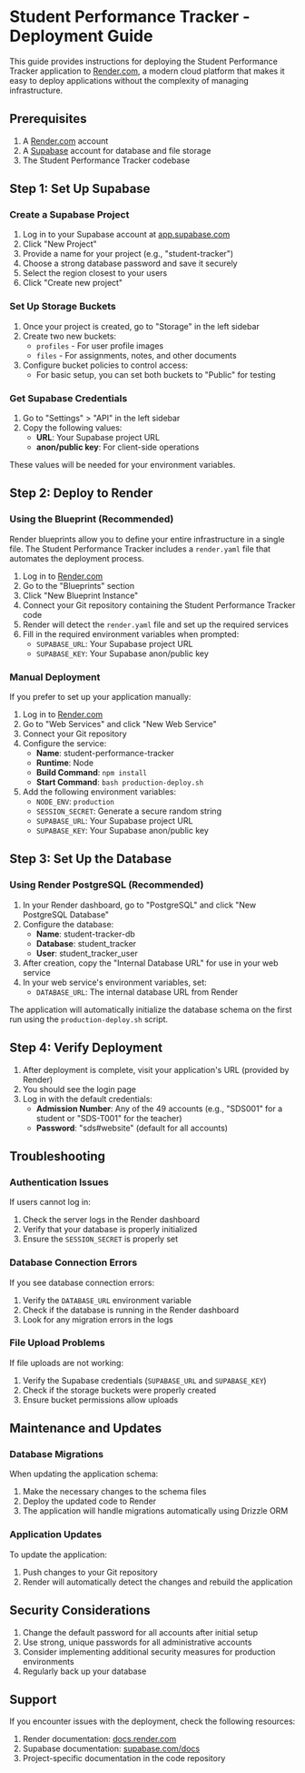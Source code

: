 # Student Performance Tracker - Deployment Guide

This guide provides instructions for deploying the Student Performance Tracker application to [Render.com](https://render.com), a modern cloud platform that makes it easy to deploy applications without the complexity of managing infrastructure.

## Prerequisites

1. A [Render.com](https://render.com) account
2. A [Supabase](https://supabase.com) account for database and file storage
3. The Student Performance Tracker codebase

## Step 1: Set Up Supabase

### Create a Supabase Project

1. Log in to your Supabase account at [app.supabase.com](https://app.supabase.com)
2. Click "New Project"
3. Provide a name for your project (e.g., "student-tracker")
4. Choose a strong database password and save it securely
5. Select the region closest to your users
6. Click "Create new project"

### Set Up Storage Buckets

1. Once your project is created, go to "Storage" in the left sidebar
2. Create two new buckets:
   - `profiles` - For user profile images
   - `files` - For assignments, notes, and other documents
3. Configure bucket policies to control access:
   - For basic setup, you can set both buckets to "Public" for testing

### Get Supabase Credentials

1. Go to "Settings" > "API" in the left sidebar
2. Copy the following values:
   - **URL**: Your Supabase project URL
   - **anon/public key**: For client-side operations
   
These values will be needed for your environment variables.

## Step 2: Deploy to Render

### Using the Blueprint (Recommended)

Render blueprints allow you to define your entire infrastructure in a single file. The Student Performance Tracker includes a `render.yaml` file that automates the deployment process.

1. Log in to [Render.com](https://render.com)
2. Go to the "Blueprints" section
3. Click "New Blueprint Instance"
4. Connect your Git repository containing the Student Performance Tracker code
5. Render will detect the `render.yaml` file and set up the required services
6. Fill in the required environment variables when prompted:
   - `SUPABASE_URL`: Your Supabase project URL
   - `SUPABASE_KEY`: Your Supabase anon/public key

### Manual Deployment

If you prefer to set up your application manually:

1. Log in to [Render.com](https://render.com)
2. Go to "Web Services" and click "New Web Service"
3. Connect your Git repository
4. Configure the service:
   - **Name**: student-performance-tracker
   - **Runtime**: Node
   - **Build Command**: `npm install`
   - **Start Command**: `bash production-deploy.sh`
5. Add the following environment variables:
   - `NODE_ENV`: `production`
   - `SESSION_SECRET`: Generate a secure random string
   - `SUPABASE_URL`: Your Supabase project URL
   - `SUPABASE_KEY`: Your Supabase anon/public key

## Step 3: Set Up the Database

### Using Render PostgreSQL (Recommended)

1. In your Render dashboard, go to "PostgreSQL" and click "New PostgreSQL Database"
2. Configure the database:
   - **Name**: student-tracker-db
   - **Database**: student_tracker
   - **User**: student_tracker_user
3. After creation, copy the "Internal Database URL" for use in your web service
4. In your web service's environment variables, set:
   - `DATABASE_URL`: The internal database URL from Render

The application will automatically initialize the database schema on the first run using the `production-deploy.sh` script.

## Step 4: Verify Deployment

1. After deployment is complete, visit your application's URL (provided by Render)
2. You should see the login page
3. Log in with the default credentials:
   - **Admission Number**: Any of the 49 accounts (e.g., "SDS001" for a student or "SDS-T001" for the teacher)
   - **Password**: "sds#website" (default for all accounts)

## Troubleshooting

### Authentication Issues

If users cannot log in:

1. Check the server logs in the Render dashboard
2. Verify that your database is properly initialized
3. Ensure the `SESSION_SECRET` is properly set

### Database Connection Errors

If you see database connection errors:

1. Verify the `DATABASE_URL` environment variable
2. Check if the database is running in the Render dashboard
3. Look for any migration errors in the logs

### File Upload Problems

If file uploads are not working:

1. Verify the Supabase credentials (`SUPABASE_URL` and `SUPABASE_KEY`)
2. Check if the storage buckets were properly created
3. Ensure bucket permissions allow uploads

## Maintenance and Updates

### Database Migrations

When updating the application schema:

1. Make the necessary changes to the schema files
2. Deploy the updated code to Render
3. The application will handle migrations automatically using Drizzle ORM

### Application Updates

To update the application:

1. Push changes to your Git repository
2. Render will automatically detect the changes and rebuild the application

## Security Considerations

1. Change the default password for all accounts after initial setup
2. Use strong, unique passwords for all administrative accounts
3. Consider implementing additional security measures for production environments
4. Regularly back up your database

## Support

If you encounter issues with the deployment, check the following resources:

1. Render documentation: [docs.render.com](https://docs.render.com)
2. Supabase documentation: [supabase.com/docs](https://supabase.com/docs)
3. Project-specific documentation in the code repository